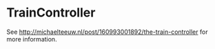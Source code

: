 # TrainController

See http://michaelteeuw.nl/post/160993001892/the-train-controller for more information.
